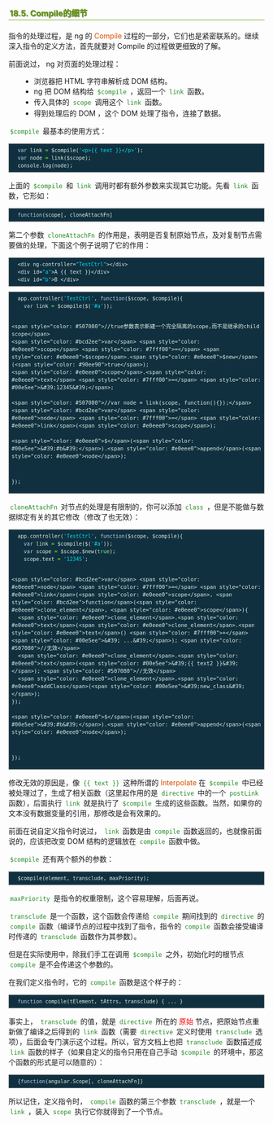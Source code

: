 <h2 style=" border-bottom: 1px solid #69ab01; color: #5e9802; padding: 2px; text-shadow: 1px 1px 1px gray; margin: 20px auto; font-size: medium;">18.5. Compile的细节</h2>

<p style="margin: 15px 0;">
指令的处理过程，是 ng 的 <i style=" color: #d75100; font-style: normal; ">Compile</i> 过程的一部分，它们也是紧密联系的。继续深入指令的定义方法，首先就要对 Compile 的过程做更细致的了解。
</p>
<p style="margin: 15px 0;">
前面说过， ng 对页面的处理过程：
</p>

<ul style="line-height: 1.4em; padding: 0px; padding-left: 20px; margin: auto 30px;">
<li>浏览器把 HTML 字符串解析成 DOM 结构。
</li>
<li>ng 把 DOM 结构给 <code style="margin: auto 3px; color: #228b22; font-family: monospace; ">$compile</code> ，返回一个 <code style="margin: auto 3px; color: #228b22; font-family: monospace; ">link</code> 函数。
</li>
<li>传入具体的 <code style="margin: auto 3px; color: #228b22; font-family: monospace; ">scope</code> 调用这个 <code style="margin: auto 3px; color: #228b22; font-family: monospace; ">link</code> 函数。
</li>
<li>得到处理后的 DOM ，这个 DOM 处理了指令，连接了数据。
</li>
</ul>

<p style="margin: 15px 0;">
<code style="margin: auto 3px; color: #228b22; font-family: monospace; ">$compile</code> 最基本的使用方式：
</p>

<div class="highlight" style="background: #103040"><pre style=" white-space: pre-wrap; word-wrap: break-word; border: 1px solid #888; font-size: small; line-height: 1.5em; padding: 5px;; color: #e0eee0; background: #103040;">  <span style="color: #bcd2ee">var</span> <span style="color: #e0eee0">link</span> <span style="color: #7fff00">=</span> <span style="color: #e0eee0">$compile</span>(<span style="color: #00e5ee">&#39;&lt;p&gt;{{ text }}&lt;/p&gt;&#39;</span>);
  <span style="color: #bcd2ee">var</span> <span style="color: #e0eee0">node</span> <span style="color: #7fff00">=</span> <span style="color: #e0eee0">link</span>(<span style="color: #e0eee0">$scope</span>);
  <span style="color: #e0eee0">console</span>.<span style="color: #e0eee0">log</span>(<span style="color: #e0eee0">node</span>);
</pre></div>


<p style="margin: 15px 0;">
上面的 <code style="margin: auto 3px; color: #228b22; font-family: monospace; ">$compile</code> 和 <code style="margin: auto 3px; color: #228b22; font-family: monospace; ">link</code> 调用时都有额外参数来实现其它功能。先看 <code style="margin: auto 3px; color: #228b22; font-family: monospace; ">link</code> 函数，它形如：
</p>

<div class="highlight" style="background: #103040"><pre style=" white-space: pre-wrap; word-wrap: break-word; border: 1px solid #888; font-size: small; line-height: 1.5em; padding: 5px;; color: #e0eee0; background: #103040;">  <span style="color: #bcd2ee">function</span>(<span style="color: #e0eee0">scope</span>[, <span style="color: #e0eee0">cloneAttachFn</span>]
</pre></div>


<p style="margin: 15px 0;">
第二个参数 <code style="margin: auto 3px; color: #228b22; font-family: monospace; ">cloneAttachFn</code> 的作用是，表明是否复制原始节点，及对复制节点需要做的处理，下面这个例子说明了它的作用：
</p>

<div class="highlight" style="background: #103040"><pre style=" white-space: pre-wrap; word-wrap: break-word; border: 1px solid #888; font-size: small; line-height: 1.5em; padding: 5px;; color: #e0eee0; background: #103040;">  <span style="color: #e0eee0">&lt;div</span> <span style="color: #e0eee0">ng-controller=</span><span style="color: #00e5ee">&quot;TestCtrl&quot;</span><span style="color: #e0eee0">&gt;&lt;/div&gt;</span>
  <span style="color: #e0eee0">&lt;div</span> <span style="color: #e0eee0">id=</span><span style="color: #00e5ee">&quot;a&quot;</span><span style="color: #e0eee0">&gt;</span>A {{ text }}<span style="color: #e0eee0">&lt;/div&gt;</span>
  <span style="color: #e0eee0">&lt;div</span> <span style="color: #e0eee0">id=</span><span style="color: #00e5ee">&quot;b&quot;</span><span style="color: #e0eee0">&gt;</span>B <span style="color: #e0eee0">&lt;/div&gt;</span>
</pre></div>



<div class="highlight" style="background: #103040"><pre style=" white-space: pre-wrap; word-wrap: break-word; border: 1px solid #888; font-size: small; line-height: 1.5em; padding: 5px;; color: #e0eee0; background: #103040;">  <span style="color: #e0eee0">app</span>.<span style="color: #e0eee0">controller</span>(<span style="color: #00e5ee">&#39;TestCtrl&#39;</span>, <span style="color: #bcd2ee">function</span>(<span style="color: #e0eee0">$scope</span>, <span style="color: #e0eee0">$compile</span>){
    <span style="color: #bcd2ee">var</span> <span style="color: #e0eee0">link</span> <span style="color: #7fff00">=</span> <span style="color: #e0eee0">$compile</span>(<span style="color: #e0eee0">$</span>(<span style="color: #00e5ee">&#39;#a&#39;</span>));
  
    <span style="color: #507080">//true参数表示新建一个完全隔离的scope,而不是继承的child scope</span>
    <span style="color: #bcd2ee">var</span> <span style="color: #e0eee0">scope</span> <span style="color: #7fff00">=</span> <span style="color: #e0eee0">$scope</span>.<span style="color: #e0eee0">$new</span>(<span style="color: #90ee90">true</span>);
    <span style="color: #e0eee0">scope</span>.<span style="color: #e0eee0">text</span> <span style="color: #7fff00">=</span> <span style="color: #00e5ee">&#39;12345&#39;</span>;
  
    <span style="color: #507080">//var node = link(scope, function(){});</span>
    <span style="color: #bcd2ee">var</span> <span style="color: #e0eee0">node</span> <span style="color: #7fff00">=</span> <span style="color: #e0eee0">link</span>(<span style="color: #e0eee0">scope</span>);
  
    <span style="color: #e0eee0">$</span>(<span style="color: #00e5ee">&#39;#b&#39;</span>).<span style="color: #e0eee0">append</span>(<span style="color: #e0eee0">node</span>);
  });
</pre></div>


<p style="margin: 15px 0;">
<code style="margin: auto 3px; color: #228b22; font-family: monospace; ">cloneAttachFn</code> 对节点的处理是有限制的，你可以添加 <code style="margin: auto 3px; color: #228b22; font-family: monospace; ">class</code> ，但是不能做与数据绑定有关的其它修改（修改了也无效）：
</p>

<div class="highlight" style="background: #103040"><pre style=" white-space: pre-wrap; word-wrap: break-word; border: 1px solid #888; font-size: small; line-height: 1.5em; padding: 5px;; color: #e0eee0; background: #103040;">  <span style="color: #e0eee0">app</span>.<span style="color: #e0eee0">controller</span>(<span style="color: #00e5ee">&#39;TestCtrl&#39;</span>, <span style="color: #bcd2ee">function</span>(<span style="color: #e0eee0">$scope</span>, <span style="color: #e0eee0">$compile</span>){
    <span style="color: #bcd2ee">var</span> <span style="color: #e0eee0">link</span> <span style="color: #7fff00">=</span> <span style="color: #e0eee0">$compile</span>(<span style="color: #e0eee0">$</span>(<span style="color: #00e5ee">&#39;#a&#39;</span>));
    <span style="color: #bcd2ee">var</span> <span style="color: #e0eee0">scope</span> <span style="color: #7fff00">=</span> <span style="color: #e0eee0">$scope</span>.<span style="color: #e0eee0">$new</span>(<span style="color: #90ee90">true</span>);
    <span style="color: #e0eee0">scope</span>.<span style="color: #e0eee0">text</span> <span style="color: #7fff00">=</span> <span style="color: #00e5ee">&#39;12345&#39;</span>;
  
    <span style="color: #bcd2ee">var</span> <span style="color: #e0eee0">node</span> <span style="color: #7fff00">=</span> <span style="color: #e0eee0">link</span>(<span style="color: #e0eee0">scope</span>, <span style="color: #bcd2ee">function</span>(<span style="color: #e0eee0">clone_element</span>, <span style="color: #e0eee0">scope</span>){
      <span style="color: #e0eee0">clone_element</span>.<span style="color: #e0eee0">text</span>(<span style="color: #e0eee0">clone_element</span>.<span style="color: #e0eee0">text</span>() <span style="color: #7fff00">+</span> <span style="color: #00e5ee">&#39; ...&#39;</span>); <span style="color: #507080">//无效</span>
      <span style="color: #e0eee0">clone_element</span>.<span style="color: #e0eee0">text</span>(<span style="color: #00e5ee">&#39;{{ text2 }}&#39;</span>); <span style="color: #507080">//无效</span>
      <span style="color: #e0eee0">clone_element</span>.<span style="color: #e0eee0">addClass</span>(<span style="color: #00e5ee">&#39;new_class&#39;</span>);
    });
  
    <span style="color: #e0eee0">$</span>(<span style="color: #00e5ee">&#39;#b&#39;</span>).<span style="color: #e0eee0">append</span>(<span style="color: #e0eee0">node</span>);
  });
</pre></div>


<p style="margin: 15px 0;">
修改无效的原因是，像 <code style="margin: auto 3px; color: #228b22; font-family: monospace; ">{{ text }}</code> 这种所谓的 <i style=" color: #d75100; font-style: normal; ">Interpolate</i> 在 <code style="margin: auto 3px; color: #228b22; font-family: monospace; ">$compile</code> 中已经被处理过了，生成了相关函数（这里起作用的是 <code style="margin: auto 3px; color: #228b22; font-family: monospace; ">directive</code> 中的一个 <code style="margin: auto 3px; color: #228b22; font-family: monospace; ">postLink</code> 函数），后面执行 <code style="margin: auto 3px; color: #228b22; font-family: monospace; ">link</code> 就是执行了 <code style="margin: auto 3px; color: #228b22; font-family: monospace; ">$compile</code> 生成的这些函数。当然，如果你的文本没有数据变量的引用，那修改是会有效果的。
</p>
<p style="margin: 15px 0;">
前面在说自定义指令时说过， <code style="margin: auto 3px; color: #228b22; font-family: monospace; ">link</code> 函数是由 <code style="margin: auto 3px; color: #228b22; font-family: monospace; ">compile</code> 函数返回的，也就像前面说的，应该把改变 DOM 结构的逻辑放在 <code style="margin: auto 3px; color: #228b22; font-family: monospace; ">compile</code> 函数中做。
</p>
<p style="margin: 15px 0;">
<code style="margin: auto 3px; color: #228b22; font-family: monospace; ">$compile</code> 还有两个额外的参数：
</p>

<div class="highlight" style="background: #103040"><pre style=" white-space: pre-wrap; word-wrap: break-word; border: 1px solid #888; font-size: small; line-height: 1.5em; padding: 5px;; color: #e0eee0; background: #103040;">  <span style="color: #e0eee0">$compile</span>(<span style="color: #e0eee0">element</span>, <span style="color: #e0eee0">transclude</span>, <span style="color: #e0eee0">maxPriority</span>);
</pre></div>


<p style="margin: 15px 0;">
<code style="margin: auto 3px; color: #228b22; font-family: monospace; ">maxPriority</code> 是指令的权重限制，这个容易理解，后面再说。
</p>
<p style="margin: 15px 0;">
<code style="margin: auto 3px; color: #228b22; font-family: monospace; ">transclude</code> 是一个函数，这个函数会传递给 <code style="margin: auto 3px; color: #228b22; font-family: monospace; ">compile</code> 期间找到的 <code style="margin: auto 3px; color: #228b22; font-family: monospace; ">directive</code> 的 <code style="margin: auto 3px; color: #228b22; font-family: monospace; ">compile</code> 函数（编译节点的过程中找到了指令，指令的 <code style="margin: auto 3px; color: #228b22; font-family: monospace; ">compile</code> 函数会接受编译时传递的 <code style="margin: auto 3px; color: #228b22; font-family: monospace; ">transclude</code> 函数作为其参数）。
</p>
<p style="margin: 15px 0;">
但是在实际使用中，除我们手工在调用 <code style="margin: auto 3px; color: #228b22; font-family: monospace; ">$compile</code> 之外，初始化时的根节点 <code style="margin: auto 3px; color: #228b22; font-family: monospace; ">compile</code> 是不会传递这个参数的。
</p>
<p style="margin: 15px 0;">
在我们定义指令时，它的 <code style="margin: auto 3px; color: #228b22; font-family: monospace; ">compile</code> 函数是这个样子的：
</p>

<div class="highlight" style="background: #103040"><pre style=" white-space: pre-wrap; word-wrap: break-word; border: 1px solid #888; font-size: small; line-height: 1.5em; padding: 5px;; color: #e0eee0; background: #103040;">  <span style="color: #bcd2ee">function</span> <span style="color: #e0eee0">compile</span>(<span style="color: #e0eee0">tElement</span>, <span style="color: #e0eee0">tAttrs</span>, <span style="color: #e0eee0">transclude</span>) { ... }
</pre></div>


<p style="margin: 15px 0;">
事实上， <code style="margin: auto 3px; color: #228b22; font-family: monospace; ">transclude</code> 的值，就是 <code style="margin: auto 3px; color: #228b22; font-family: monospace; ">directive</code> 所在的 <b style=" color: red; font-weight: normal; ">原始</b> 节点，把原始节点重新做了编译之后得到的 <code style="margin: auto 3px; color: #228b22; font-family: monospace; ">link</code> 函数（需要 <code style="margin: auto 3px; color: #228b22; font-family: monospace; ">directive</code> 定义时使用 <code style="margin: auto 3px; color: #228b22; font-family: monospace; ">transclude</code> 选项），后面会专门演示这个过程。所以，官方文档上也把 <code style="margin: auto 3px; color: #228b22; font-family: monospace; ">transclude</code> 函数描述成 <code style="margin: auto 3px; color: #228b22; font-family: monospace; ">link</code> 函数的样子（如果自定义的指令只用在自己手动 <code style="margin: auto 3px; color: #228b22; font-family: monospace; ">$compile</code> 的环境中，那这个函数的形式是可以随意的）：
</p>

<div class="highlight" style="background: #103040"><pre style=" white-space: pre-wrap; word-wrap: break-word; border: 1px solid #888; font-size: small; line-height: 1.5em; padding: 5px;; color: #e0eee0; background: #103040;">  {<span style="color: #bcd2ee">function</span>(<span style="color: #e0eee0">angular</span>.<span style="color: #e0eee0">Scope</span>[, <span style="color: #e0eee0">cloneAttachFn</span>]}
</pre></div>


<p style="margin: 15px 0;">
所以记住，定义指令时， <code style="margin: auto 3px; color: #228b22; font-family: monospace; ">compile</code> 函数的第三个参数 <code style="margin: auto 3px; color: #228b22; font-family: monospace; ">transclude</code> ，就是一个 <code style="margin: auto 3px; color: #228b22; font-family: monospace; ">link</code> ，装入 <code style="margin: auto 3px; color: #228b22; font-family: monospace; ">scope</code> 执行它你就得到了一个节点。
</p>
